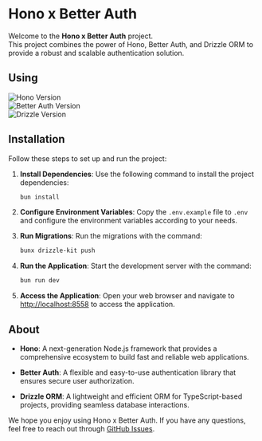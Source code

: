 # Hono x Better Auth
Welcome to the **Hono x Better Auth** project.   
This project combines the power of Hono, Better Auth, and Drizzle ORM to provide a robust and scalable authentication solution.

## Using
![Hono Version](https://img.shields.io/badge/dynamic/json?url=https%3A%2F%2Fgithub.com%2FLovelessCodes%2Fhono-better-auth%2Fraw%2Fmaster%2Fpackage.json&query=%24.dependencies.hono&style=for-the-badge&logo=hono&label=hono&color=E36002)    
![Better Auth Version](https://img.shields.io/badge/dynamic/json?url=https%3A%2F%2Fgithub.com%2FLovelessCodes%2Fhono-better-auth%2Fraw%2Fmaster%2Fpackage.json&query=%24.dependencies.better-auth&style=for-the-badge&logo=data:image/svg+xml;base64,PHN2ZyB3aWR0aD0nNjAnIGhlaWdodD0nNDUnIHZpZXdCb3g9JzAgMCA2MCA0NScgY2xhc3M9J3ctNSBoLTUnIHhtbG5zPSdodHRwOi8vd3d3LnczLm9yZy8yMDAwL3N2Zyc+PHBhdGggZmlsbC1ydWxlPSdldmVub2RkJyBjbGlwLXJ1bGU9J2V2ZW5vZGQnIGQ9J00wIDBIMTVWMTVIMzBWMzBIMTVWNDVIMFYzMFYxNVYwWk00NSAzMFYxNUgzMFYwSDQ1SDYwVjE1VjMwVjQ1SDQ1SDMwVjMwSDQ1WicgZmlsbD0nd2hpdGUnPjwvcGF0aD48L3N2Zz4=&label=better-auth&color=2B2D3E)   
![Drizzle Version](https://img.shields.io/badge/dynamic/json?url=https%3A%2F%2Fgithub.com%2FLovelessCodes%2Fhono-better-auth%2Fraw%2Fmaster%2Fpackage.json&query=%24.dependencies.drizzle-orm&style=for-the-badge&logo=drizzle&label=drizzle&color=C5F74F)

## Installation

Follow these steps to set up and run the project:

1. **Install Dependencies**:
    Use the following command to install the project dependencies:

    ```sh
    bun install
    ```

2. **Configure Environment Variables**:
    Copy the `.env.example` file to `.env` and configure the environment variables according to your needs.

3. **Run Migrations**:
    Run the migrations with the command:

    ```sh
    bunx drizzle-kit push
    ```

4. **Run the Application**:
    Start the development server with the command:

    ```sh
    bun run dev
    ```

5. **Access the Application**:
    Open your web browser and navigate to [http://localhost:8558](http://localhost:8558) to access the application.

## About

- **Hono**: A next-generation Node.js framework that provides a comprehensive ecosystem to build fast and reliable web applications.
  
- **Better Auth**: A flexible and easy-to-use authentication library that ensures secure user authorization.

- **Drizzle ORM**: A lightweight and efficient ORM for TypeScript-based projects, providing seamless database interactions.

We hope you enjoy using Hono x Better Auth. If you have any questions, feel free to reach out through [GitHub Issues](https://github.com/LovelessCodes/hono-better-auth/issues).